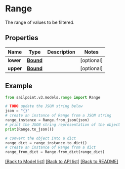 # Range

The range of values to be filtered.

## Properties

Name | Type | Description | Notes
------------ | ------------- | ------------- | -------------
**lower** | [**Bound**](Bound.md) |  | [optional] 
**upper** | [**Bound**](Bound.md) |  | [optional] 

## Example

```python
from sailpoint.v3.models.range import Range

# TODO update the JSON string below
json = "{}"
# create an instance of Range from a JSON string
range_instance = Range.from_json(json)
# print the JSON string representation of the object
print(Range.to_json())

# convert the object into a dict
range_dict = range_instance.to_dict()
# create an instance of Range from a dict
range_from_dict = Range.from_dict(range_dict)
```
[[Back to Model list]](../README.md#documentation-for-models) [[Back to API list]](../README.md#documentation-for-api-endpoints) [[Back to README]](../README.md)


